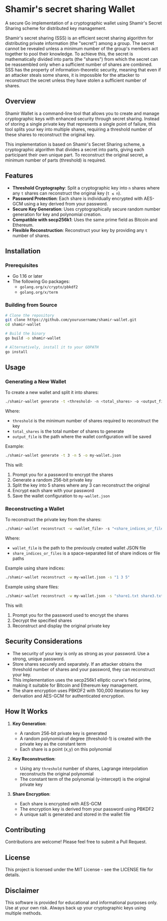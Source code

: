 # Shamir's secret sharing Wallet

A secure Go implementation of a cryptographic wallet using Shamir's Secret Sharing scheme for distributed key management.

Shamir's secret sharing (SSS) is an efficient secret sharing algorithm for distributing private information (the "secret") among a group. The secret cannot be revealed unless a minimum number of the group's members act together to pool their knowledge. To achieve this, the secret is mathematically divided into parts (the "shares") from which the secret can be reassembled only when a sufficient number of shares are combined. SSS has the property of information-theoretic security, meaning that even if an attacker steals some shares, it is impossible for the attacker to reconstruct the secret unless they have stolen a sufficient number of shares.

## Overview

Shamir Wallet is a command-line tool that allows you to create and manage cryptographic keys with enhanced security through secret sharing. Instead of storing a single private key that represents a single point of failure, this tool splits your key into multiple shares, requiring a threshold number of these shares to reconstruct the original key.

This implementation is based on Shamir's Secret Sharing scheme, a cryptographic algorithm that divides a secret into parts, giving each participant their own unique part. To reconstruct the original secret, a minimum number of parts (threshold) is required.

## Features

- **Threshold Cryptography**: Split a cryptographic key into `n` shares where any `t` shares can reconstruct the original key (`t ≤ n`).
- **Password Protection**: Each share is individually encrypted with AES-GCM using a key derived from your password.
- **Secure Key Generation**: Uses cryptographically secure random number generation for key and polynomial creation.
- **Compatible with secp256k1**: Uses the same prime field as Bitcoin and Ethereum.
- **Flexible Reconstruction**: Reconstruct your key by providing any `t` number of shares.

## Installation

### Prerequisites

- Go 1.16 or later
- The following Go packages:
  - `golang.org/x/crypto/pbkdf2`
  - `golang.org/x/term`

### Building from Source

```bash
# Clone the repository
git clone https://github.com/yourusername/shamir-wallet.git
cd shamir-wallet

# Build the binary
go build -o shamir-wallet

# Alternatively, install it to your GOPATH
go install
```

## Usage

### Generating a New Wallet

To create a new wallet and split it into shares:

```bash
./shamir-wallet generate -t <threshold> -n <total_shares> -o <output_file>
```

Where:
- `threshold` is the minimum number of shares required to reconstruct the key
- `total_shares` is the total number of shares to generate
- `output_file` is the path where the wallet configuration will be saved

Example:
```bash
./shamir-wallet generate -t 3 -n 5 -o my-wallet.json
```

This will:
1. Prompt you for a password to encrypt the shares
2. Generate a random 256-bit private key
3. Split the key into 5 shares where any 3 can reconstruct the original
4. Encrypt each share with your password
5. Save the wallet configuration to `my-wallet.json`

### Reconstructing a Wallet

To reconstruct the private key from the shares:

```bash
./shamir-wallet reconstruct -w <wallet_file> -s "<share_indices_or_files>"
```

Where:
- `wallet_file` is the path to the previously created wallet JSON file
- `share_indices_or_files` is a space-separated list of share indices or file paths

Example using share indices:
```bash
./shamir-wallet reconstruct -w my-wallet.json -s "1 3 5"
```

Example using share files:
```bash
./shamir-wallet reconstruct -w my-wallet.json -s "share1.txt share3.txt share5.txt"
```

This will:
1. Prompt you for the password used to encrypt the shares
2. Decrypt the specified shares
3. Reconstruct and display the original private key

## Security Considerations

- The security of your key is only as strong as your password. Use a strong, unique password.
- Store shares securely and separately. If an attacker obtains the threshold number of shares and your password, they can reconstruct your key.
- This implementation uses the secp256k1 elliptic curve's field prime, making it suitable for Bitcoin and Ethereum key management.
- The share encryption uses PBKDF2 with 100,000 iterations for key derivation and AES-GCM for authenticated encryption.

## How It Works

1. **Key Generation**:
   - A random 256-bit private key is generated
   - A random polynomial of degree (threshold-1) is created with the private key as the constant term
   - Each share is a point (x,y) on this polynomial

2. **Key Reconstruction**:
   - Using any `threshold` number of shares, Lagrange interpolation reconstructs the original polynomial
   - The constant term of the polynomial (y-intercept) is the original private key

3. **Share Encryption**:
   - Each share is encrypted with AES-GCM
   - The encryption key is derived from your password using PBKDF2
   - A unique salt is generated and stored in the wallet file

## Contributing

Contributions are welcome! Please feel free to submit a Pull Request.

## License

This project is licensed under the MIT License - see the LICENSE file for details.

## Disclaimer

This software is provided for educational and informational purposes only. Use at your own risk. Always back up your cryptographic keys using multiple methods.
